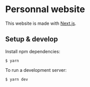# Personnal website

This website is made with [Next.js].

## Setup & develop

Install npm dependencies:

```shell
$ yarn
```

To run a development server:

```shell
$ yarn dev
```

<!--Links-->

[Next.js]: https://nextjs.org/
